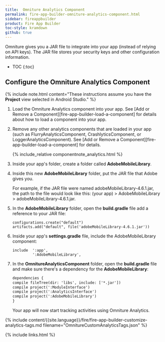 ```yaml
---
title:  Omniture Analytics Component
permalink: fire-app-builder-omniture-analytics-component.html
sidebar: fireappbuilder
product: Fire App Builder
toc-style: kramdown
github: true
---
```


Omniture gives you a JAR file to integrate into your app (instead of relying on API keys). The JAR file stores your security keys and other configuration information.

* TOC
{:toc}

## Configure the Omniture Analytics Component

{% include note.html content="These instructions assume you have the **Project** view selected in Android Studio." %}

1.  Load the Omniture Analytics component into your app. See [Add or Remove a Component][fire-app-builder-load-a-component] for details about how to load a component into your app.
2. Remove any other analytics components that are loaded in your app (such as FlurryAnalyticsComponent, CrashlyticsComponent, or LoggerAnalyticsComponent). See [Add or Remove a Component][fire-app-builder-load-a-component] for details.    

    {% include_relative componentnote_analytics.html %}

2.  Inside your app's folder, create a folder called **AdobeMobileLibrary**.
3.  Inside this new **AdobeMobileLibrary** folder, put the JAR file that Adobe gives you.

    For example, if the JAR file were named adobeMobileLibrary-4.6.1.jar, the path to the file would look like this:  (your app) > AdobeMobileLibrary > adobeMobileLibrary-4.6.1.jar.

4.  In the **AdobeMobileLibrary** folder, open the **build.gradle** file  add a reference to your JAR file:

    ```
    configurations.create("default")
    artifacts.add("default", file('adobeMobileLibrary-4.6.1.jar'))
    ```

5.  Inside your app's **settings.gradle** file, include the AdobeMobileLibrary component:

    ```
    include  ':app',
             ':AdobeMobileLibrary',
    ```
6.  In the **OmnitureAnalyticsComponent** folder, open the **build.gradle** file and make sure there's a dependency for the **AdobeMobileLibrary**:

    ```xml
    dependencies {
    compile fileTree(dir: 'libs', include: ['*.jar'])
    compile project(':ModuleInterface')
    compile project(':AnalyticsInterface')
    compile project(':AdobeMobileLibrary')
    }
    ```

    Your app will now start tracking activities using Omniture Analytics.


{% include content/{{site.language}}/fire/fire-app-builder-customize-analytics-tags.md filename="OmnitureCustomAnalyticsTags.json" %}

{% include links.html %}
